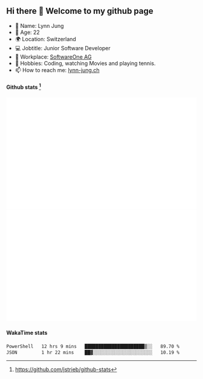 ## Hi there 👋 Welcome to my github page

- 🧑 Name: Lynn Jung
- 🔞 Age: 22
- 🌍 Location: Switzerland
- 💻 Jobtitle: Junior Software Developer
- 🏢 Workplace: [SoftwareOne AG](https://www.softwareone.com/)
- 🎾 Hobbies: Coding, watching Movies and playing tennis.
- 📫 How to reach me: [lynn-jung.ch](https://lynn-jung.ch/)


#### Github stats [^1]
![](https://github.com/lynn-jung/github-stats/blob/master/generated/overview.svg)  ![](https://github.com/lynn-jung/github-stats/blob/master/generated/languages.svg)


#### WakaTime stats
<!--START_SECTION:waka-->
```text
PowerShell   12 hrs 9 mins   ██████████████████████▒░░   89.70 % 
JSON         1 hr 22 mins    ██▓░░░░░░░░░░░░░░░░░░░░░░   10.19 % 
```
<!--END_SECTION:waka-->

[^1]: https://github.com/jstrieb/github-stats
